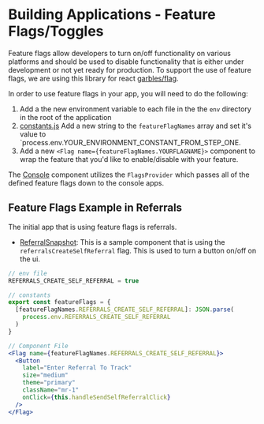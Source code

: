 # Building Applications - Feature Flags/Toggles

Feature flags allow developers to turn on/off functionality on various platforms and should be used to disable functionality that is either under development or not yet ready for production. To support the use of feature flags, we are using this library for react [garbles/flag](https://github.com/garbles/flag).

In order to use feature flags in your app, you will need to do the following:

1. Add a the new environment variable to each file in the the `env` directory in the root of the application
1. [constants.js](/src/constants.js) Add a new string to the `featureFlagNames` array and set it's value to `process.env.YOUR_ENVIRONMENT_CONSTANT_FROM_STEP_ONE.
1. Add a new `<Flag name={featureFlagNames.YOURFLAGNAME}>` component to wrap the feature that you'd like to enable/disable with your feature.

The [Console](/src/console/views/Console) component utilizes the `FlagsProvider` which passes all of the defined feature flags down to the console apps.

## Feature Flags Example in Referrals

The initial app that is using feature flags is referrals.

- [ReferralSnapshot](/src/referrals/views/ReferralsSnapshot/index.js): This is a sample component that is using the `referralsCreateSelfReferral` flag. This is used to turn a button on/off on the ui.

```jsx
// env file
REFERRALS_CREATE_SELF_REFERRAL = true
```

```jsx
// constants
export const featureFlags = {
  [featureFlagNames.REFERRALS_CREATE_SELF_REFERRAL]: JSON.parse(
    process.env.REFERRALS_CREATE_SELF_REFERRAL
  )
}
```

```jsx
// Component File
<Flag name={featureFlagNames.REFERRALS_CREATE_SELF_REFERRAL}>
  <Button
    label="Enter Referral To Track"
    size="medium"
    theme="primary"
    className="mr-1"
    onClick={this.handleSendSelfReferralClick}
  />
</Flag>
```
